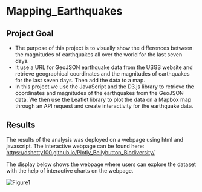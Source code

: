 # Mapping_Earthquakes

## Project Goal
- The purpose of this project is to visually show the differences between the magnitudes of 
  earthquakes all over the world for the last seven days.
- It use a URL for GeoJSON earthquake data from the USGS website and retrieve geographical coordinates 
  and the magnitudes of earthquakes for the last seven days. Then add the data to a map.
- In this project we use the JavaScript and the D3.js library to retrieve the coordinates and magnitudes of the 
  earthquakes from the GeoJSON data. We then use the Leaflet library to plot the data on a Mapbox map through an 
  API request and create interactivity for the earthquake data.


## Results
The results of the analysis was deployed on a webpage using html and javascript. The interactive webpage can be found here: https://dshetty100.github.io/Plotly_Bellybutton_Biodiversity/

The display below shows the webpage where users can explore the dataset with the help of interactive charts on the webpage.

![Figure1](/images/bellybutton_dashboard.png)

